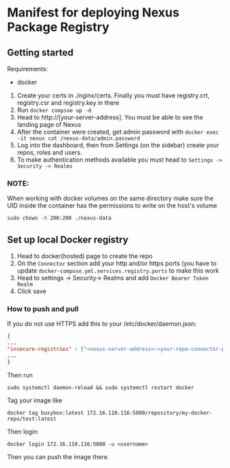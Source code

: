 # Manifest for deploying Nexus Package Registry

## Getting started
Requirements:
- docker 

1. Create your certs in ./nginx/certs. Finally you must have registry.crt, registry.csr and registry.key in there
2. Run `docker compsoe up -d` 
3. Head to http://[your-server-address]. You must be able to see the landing page of Nexus 
4. After the container were created, get admin password with `docker exec -it nexus cat /nexus-data/admin.password`
5. Log into the dashboard, then from Settings (on the sidebar) create your repos, roles and users.
6. To make authentication methods available you must head to `Settings -> Security -> Realms`

### NOTE:
When working with docker volumes on the same directory make sure the UID inside the container has the permissions to write on the host's volume 
```sh
sudo chown -R 200:200 ./nexus-data
```

## Set up local Docker registry
1. Head to docker(hosted) page to create the repo
2. On the `Connector` section add your http and/or https ports (you have to update `docker-compose.yml.services.registry.ports` to make this work 
3. Head to settings -> Security-> Realms and add `Docker Bearer Token Realm`
4. Click save
### How to push and pull
If you do not use HTTPS add this to your /etc/docker/daemon.json:
```json
{
...
"insecure-registries" : ["<nexus-server-address>:<your-repo-connector-port"]
...
}
```
Then run
```
sudo systemctl daemon-reload && sudo systemctl restart docker
```
Tag your image like 
```
docker tag busybox:latest 172.16.110.116:5000/repository/my-docker-repo/test:latest
```
Then login:
```
docker login 172.16.110.116:5000 -u <username>
```
Then you can push the image there.

